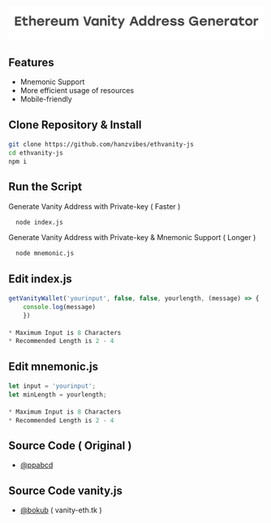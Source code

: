 
![Logo](https://github.com/hanzvibes/ethvanity-js/raw/main/vanity.png)


## Features

- Mnemonic Support
- More efficient usage of resources
- Mobile-friendly
## Clone Repository & Install

```bash
git clone https://github.com/hanzvibes/ethvanity-js
cd ethvanity-js
npm i
```
    
## Run the Script

Generate Vanity Address with Private-key ( Faster )

```bash
  node index.js
```

Generate Vanity Address with Private-key & Mnemonic Support ( Longer )

```bash
  node mnemonic.js
```


## Edit index.js

```javascript
getVanityWallet('yourinput', false, false, yourlength, (message) => {
    console.log(message)
    })

* Maximum Input is 8 Characters
* Recommended Length is 2 - 4
```

## Edit mnemonic.js

```javascript
let input = 'yourinput';
let minLength = yourlength;

* Maximum Input is 8 Characters
* Recommended Length is 2 - 4
```

## Source Code ( Original )
- [@ppabcd](https://github.com/ppabcd/vanity-cli)
## Source Code vanity.js
- [@bokub](https://github.com/bokub/vanity-eth) ( vanity-eth.tk )
